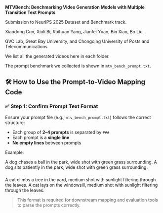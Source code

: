**MTVBench: Benchmarking Video Generation Models with Multiple Transition Text Prompts**

Submission to NeurIPS 2025 Dataset and Benchmark track.

Xiaodong Cun, Xiuli Bi, Ruihuan Yang, Jianfei Yuan, Bin Xiao, Bo Liu.

GVC Lab, Great Bay University, and Chongqing University of Posts and Telecommunications

We list all the generated videos here in each folder.

The prompt benchmark we collected is shown in `mtv_bench_prompt.txt`.


## 🛠 How to Use the Prompt-to-Video Mapping Code

### ✅ Step 1: Confirm Prompt Text Format

Ensure your prompt file (e.g., `mtv_bench_prompt.txt`) follows the correct structure:

- Each group of **2–4 prompts** is separated by `###`
- Each prompt is a **single line**
- **No empty lines** between prompts

Example:

A dog chases a ball in the park, wide shot with green grass surrounding.
A dog sits patiently in the park, wide shot with green grass surrounding.
###
A cat climbs a tree in the yard, medium shot with sunlight filtering through the leaves.
A cat lays on the windowsill, medium shot with sunlight filtering through the leaves.


> This format is required for downstream mapping and evaluation tools to parse the prompts correctly.

